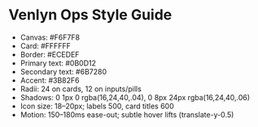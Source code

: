 # Venlyn Ops Style Guide

- Canvas: #F6F7F8
- Card: #FFFFFF
- Border: #ECEDEF
- Primary text: #0B0D12
- Secondary text: #6B7280
- Accent: #3B82F6
- Radii: 24 on cards, 12 on inputs/pills
- Shadows: 0 1px 0 rgba(16,24,40,.04), 0 8px 24px rgba(16,24,40,.06)
- Icon size: 18–20px; labels 500, card titles 600
- Motion: 150–180ms ease-out; subtle hover lifts (translate-y-0.5)
